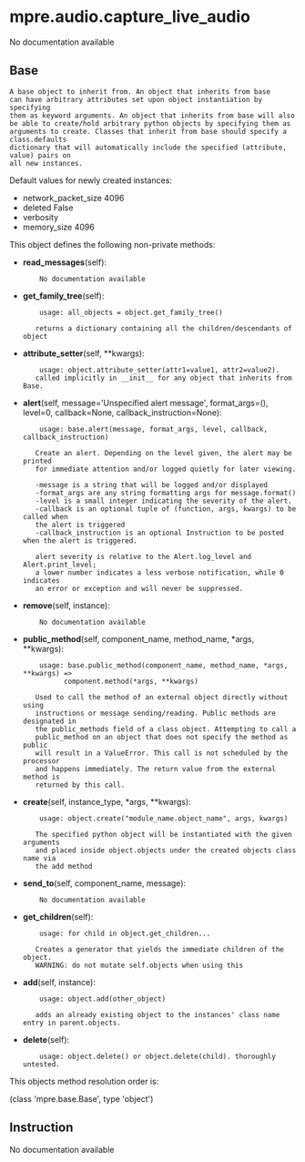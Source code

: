 mpre.audio.capture_live_audio
========
No documentation available

Base
--------
	A base object to inherit from. An object that inherits from base
	can have arbitrary attributes set upon object instantiation by specifying
	them as keyword arguments. An object that inherits from base will also
	be able to create/hold arbitrary python objects by specifying them as
	arguments to create. Classes that inherit from base should specify a class.defaults 
	dictionary that will automatically include the specified (attribute, value) pairs on 
	all new instances.

Default values for newly created instances:

- network_packet_size      4096
- deleted                  False
- verbosity                
- memory_size              4096

This object defines the following non-private methods:


- **read_messages**(self):

		  No documentation available



- **get_family_tree**(self):

		  usage: all_objects = object.get_family_tree()
		 
		 returns a dictionary containing all the children/descendants of object



- **attribute_setter**(self, **kwargs):

		  usage: object.attribute_setter(attr1=value1, attr2=value2).
		 called implicitly in __init__ for any object that inherits from Base.



- **alert**(self, message='Unspecified alert message', format_args=(), level=0, callback=None, callback_instruction=None):

		  usage: base.alert(message, format_args, level, callback, callback_instruction)
		 
		 Create an alert. Depending on the level given, the alert may be printed
		 for immediate attention and/or logged quietly for later viewing.
		 
		 -message is a string that will be logged and/or displayed
		 -format_args are any string formatting args for message.format()
		 -level is a small integer indicating the severity of the alert.
		 -callback is an optional tuple of (function, args, kwargs) to be called when
		 the alert is triggered
		 -callback_instruction is an optional Instruction to be posted when the alert is triggered.
		 
		 alert severity is relative to the Alert.log_level and Alert.print_level;
		 a lower number indicates a less verbose notification, while 0 indicates
		 an error or exception and will never be suppressed.



- **remove**(self, instance):

		  No documentation available



- **public_method**(self, component_name, method_name, *args, **kwargs):

		  usage: base.public_method(component_name, method_name, *args, **kwargs) =>
		        component.method(*args, **kwargs)
		        
		 Used to call the method of an external object directly without using 
		 instructions or message sending/reading. Public methods are designated in
		 the public_methods field of a class object. Attempting to call a
		 public_method on an object that does not specify the method as public
		 will result in a ValueError. This call is not scheduled by the processor
		 and happens immediately. The return value from the external method is 
		 returned by this call.



- **create**(self, instance_type, *args, **kwargs):

		  usage: object.create("module_name.object_name", args, kwargs)
		 
		 The specified python object will be instantiated with the given arguments
		 and placed inside object.objects under the created objects class name via
		 the add method



- **send_to**(self, component_name, message):

		  No documentation available



- **get_children**(self):

		  usage: for child in object.get_children...
		 
		 Creates a generator that yields the immediate children of the object.
		 WARNING: do not mutate self.objects when using this



- **add**(self, instance):

		  usage: object.add(other_object)
		 
		 adds an already existing object to the instances' class name entry in parent.objects.



- **delete**(self):

		  usage: object.delete() or object.delete(child). thoroughly untested.


This objects method resolution order is:

(class 'mpre.base.Base', type 'object')


Instruction
--------
No documentation available